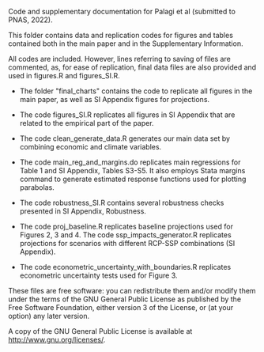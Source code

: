 Code and supplementary documentation for Palagi et al (submitted to PNAS, 2022).

This folder contains data and replication codes for figures and tables contained both in the main paper and in the Supplementary Information.

All codes are included. However, lines referring to saving of files are commented, as, for ease of replication, final data files are also provided and used in figures.R and figures_SI.R. 

- The folder "final_charts" contains the code to replicate all figures in the main paper, as well as SI Appendix figures for projections. 

- The code figures_SI.R replicates all figures in SI Appendix that are related to the empirical part of the paper. 

- The code clean_generate_data.R generates our main data set by combining economic and climate variables. 

- The code main_reg_and_margins.do replicates main regressions for Table 1 and SI Appendix, Tables S3-S5. It also employs Stata margins command to generate estimated response functions used for plotting parabolas. 

- The code robustness_SI.R contains several robustness checks presented in SI Appendix, Robustness. 

- The code proj_baseline.R replicates baseline projections used for Figures 2, 3 and 4. The code ssp_impacts_generator.R replicates projections for scenarios with different RCP-SSP combinations (SI Appendix). 

- The code econometric_uncertainty_with_boundaries.R replicates econometric uncertainty tests used for Figure 3. 

These files are free software: you can redistribute them and/or modify them under the terms of the GNU General Public License as published by the Free Software Foundation, either version 3 of the License, or (at your option) any later version.

A copy of the GNU General Public License is available at http://www.gnu.org/licenses/.
